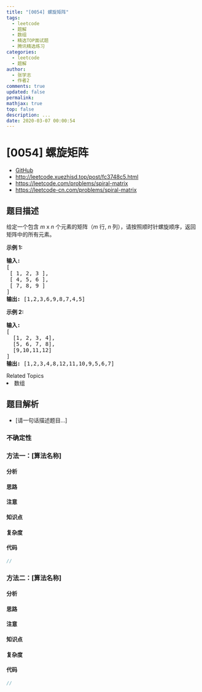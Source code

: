 ```yaml
---
title: "[0054] 螺旋矩阵"
tags:
  - leetcode
  - 题解
  - 数组
  - 精选TOP面试题
  - 腾讯精选练习
categories:
  - leetcode
  - 题解
author:
  - 张学志
  - 作者2
comments: true
updated: false
permalink:
mathjax: true
top: false
description: ...
date: 2020-03-07 00:00:54
---
```



# [0054] 螺旋矩阵
* [GitHub](https://github.com/algoboy101/LeetCodeCrowdsource/tree/master/_posts/QA/%5B0054%5D%20%E8%9E%BA%E6%97%8B%E7%9F%A9%E9%98%B5.md)
* http://leetcode.xuezhisd.top/post/fc3748c5.html
* https://leetcode.com/problems/spiral-matrix
* https://leetcode-cn.com/problems/spiral-matrix


## 题目描述

<p>给定一个包含&nbsp;<em>m</em> x <em>n</em>&nbsp;个元素的矩阵（<em>m</em> 行, <em>n</em> 列），请按照顺时针螺旋顺序，返回矩阵中的所有元素。</p>

<p><strong>示例&nbsp;1:</strong></p>

<pre><strong>输入:</strong>
[
 [ 1, 2, 3 ],
 [ 4, 5, 6 ],
 [ 7, 8, 9 ]
]
<strong>输出:</strong> [1,2,3,6,9,8,7,4,5]
</pre>

<p><strong>示例&nbsp;2:</strong></p>

<pre><strong>输入:</strong>
[
  [1, 2, 3, 4],
  [5, 6, 7, 8],
  [9,10,11,12]
]
<strong>输出:</strong> [1,2,3,4,8,12,11,10,9,5,6,7]
</pre>
<div><div>Related Topics</div><div><li>数组</li></div></div>


## 题目解析
* [请一句话描述题目...]

### 不确定性


### 方法一：[算法名称]

#### 分析

#### 思路

#### 注意

#### 知识点

#### 复杂度

#### 代码

```cpp
//
```


### 方法二：[算法名称]

#### 分析

#### 思路

#### 注意

#### 知识点

#### 复杂度

#### 代码

```cpp
//
```


